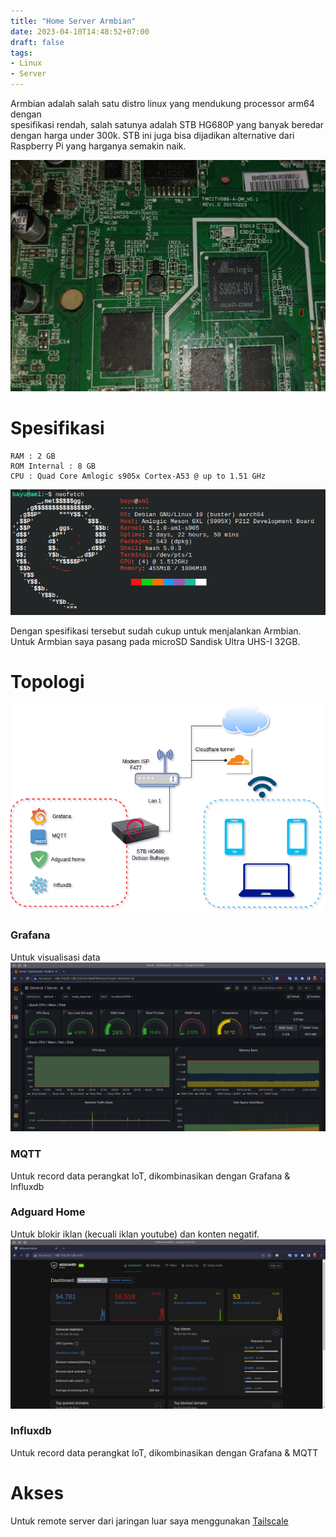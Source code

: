```yaml
---
title: "Home Server Armbian"
date: 2023-04-10T14:48:52+07:00
draft: false
tags:
- Linux
- Server
---
```


Armbian adalah salah satu distro linux yang mendukung processor arm64 dengan  
spesifikasi rendah, salah satunya adalah STB HG680P yang banyak beredar dengan harga under 300k. STB ini juga bisa dijadikan alternative dari Raspberry Pi yang harganya semakin naik.

![Mobo STB HG680P](https://raw.githubusercontent.com/bembenk18/Images/main/Armbian-Server/photo_2023-04-10_15-15-27.jpg)

# Spesifikasi
    RAM : 2 GB
    ROM Internal : 8 GB
    CPU : Quad Core Amlogic s905x Cortex-A53 @ up to 1.51 GHz

![Neofetch](https://raw.githubusercontent.com/bembenk18/Images/main/Armbian-Server/neofetch.png)

Dengan spesifikasi tersebut sudah cukup untuk menjalankan Armbian. Untuk Armbian saya pasang pada microSD Sandisk Ultra UHS-I 32GB.

# Topologi

![Topologi](https://raw.githubusercontent.com/bembenk18/Images/main/Armbian-Server/topologi%20stb.drawio%20(2).png)

### Grafana
Untuk visualisasi data
![Grafana](https://raw.githubusercontent.com/bembenk18/Images/main/Armbian-Server/grafana.png)
### MQTT
Untuk record data perangkat IoT, dikombinasikan dengan Grafana & Influxdb
### Adguard Home
Untuk blokir iklan (kecuali iklan youtube) dan konten negatif.
![Adguard](https://raw.githubusercontent.com/bembenk18/Images/main/Armbian-Server/adguard.png)
### Influxdb
Untuk record data perangkat IoT, dikombinasikan dengan Grafana & MQTT

# Akses 
Untuk remote server dari jaringan luar saya menggunakan [Tailscale](https://bembenk18.github.io/posts/ssh-ke-mesin-lokal-dengan-tailscale/)